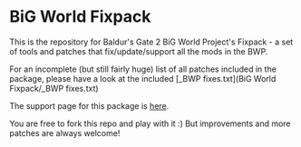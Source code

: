 # BiG World Fixpack

This is the repository for Baldur's Gate 2 BiG World Project's Fixpack - a set of tools and patches that fix/update/support all the mods in the BWP.

For an incomplete (but still fairly huge) list of all patches included in the package, please have a look at the included [_BWP fixes.txt](BiG World Fixpack/_BWP fixes.txt)

The support page for this package is [here](http://www.shsforums.net/topic/56752-the-official-bwp-fixpack-thread/).

You are free to fork this repo and play with it :) But improvements and more patches are always welcome!
